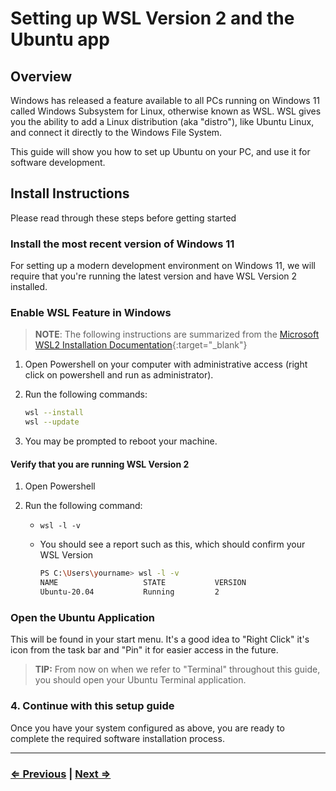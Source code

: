 # Setting up WSL Version 2 and the Ubuntu app

## Overview

Windows has released a feature available to all PCs running on Windows 11 called Windows Subsystem for Linux, otherwise known as WSL. WSL gives you the ability to add a Linux distribution (aka "distro"), like Ubuntu Linux, and connect it directly to the Windows File System.

This guide will show you how to set up Ubuntu on your PC, and use it for software development.

## Install Instructions

Please read through these steps before getting started

### Install the most recent version of Windows 11

For setting up a modern development environment on Windows 11, we will require that you're running the latest version and have WSL Version 2 installed.

### Enable WSL Feature in Windows

> **NOTE**: The following instructions are summarized from the [Microsoft WSL2 Installation Documentation](https://docs.microsoft.com/en-us/windows/wsl/install){:target="_blank"}

1. Open Powershell on your computer with administrative access (right click on powershell and run as administrator).
2. Run the following commands:

   ```bash
   wsl --install
   wsl --update
   ```

3. You may be prompted to reboot your machine.

#### Verify that you are running WSL Version 2

1. Open Powershell
1. Run the following command:

   - `wsl -l -v`
   - You should see a report such as this, which should confirm your WSL Version

     ```bash
     PS C:\Users\yourname> wsl -l -v
     NAME                   STATE           VERSION
     Ubuntu-20.04           Running         2
     ```

### Open the Ubuntu Application

This will be found in your start menu. It's a good idea to "Right Click" it's icon from the task bar and "Pin" it for easier access in the future.

> **TIP:** From now on when we refer to "Terminal" throughout this guide, you should open your Ubuntu Terminal application.

### 4. Continue with this setup guide

Once you have your system configured as above, you are ready to complete the required software installation process.

---

### [⇐ Previous](../../README.md) | [Next ⇒](./README.md)
